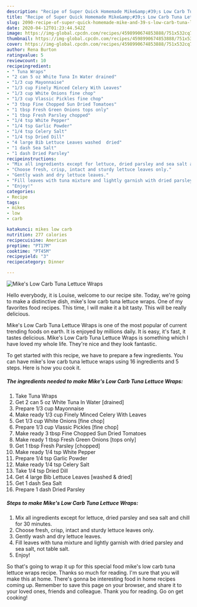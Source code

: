 ```yaml
---
description: "Recipe of Super Quick Homemade Mike&amp;#39;s Low Carb Tuna Lettuce Wraps"
title: "Recipe of Super Quick Homemade Mike&amp;#39;s Low Carb Tuna Lettuce Wraps"
slug: 2090-recipe-of-super-quick-homemade-mike-and-39-s-low-carb-tuna-lettuce-wraps
date: 2020-04-12T01:23:44.542Z
image: https://img-global.cpcdn.com/recipes/4598990674853888/751x532cq70/mikes-low-carb-tuna-lettuce-wraps-recipe-main-photo.jpg
thumbnail: https://img-global.cpcdn.com/recipes/4598990674853888/751x532cq70/mikes-low-carb-tuna-lettuce-wraps-recipe-main-photo.jpg
cover: https://img-global.cpcdn.com/recipes/4598990674853888/751x532cq70/mikes-low-carb-tuna-lettuce-wraps-recipe-main-photo.jpg
author: Rena Burton
ratingvalue: 5
reviewcount: 10
recipeingredient:
- " Tuna Wraps"
- "2 can 5 oz White Tuna In Water drained"
- "1/3 cup Mayonnaise"
- "1/3 cup Finely Minced Celery With Leaves"
- "1/3 cup White Onions fine chop"
- "1/3 cup Vlassic Pickles fine chop"
- "3 tbsp Fine Chopped Sun Dried Tomatoes"
- "1 tbsp Fresh Green Onions tops only"
- "1 tbsp Fresh Parsley chopped"
- "1/4 tsp White Pepper"
- "1/4 tsp Garlic Powder"
- "1/4 tsp Celery Salt"
- "1/4 tsp Dried Dill"
- "4 large Bib Lettuce Leaves washed  dried"
- "1 dash Sea Salt"
- "1 dash Dried Parsley"
recipeinstructions:
- "Mix all ingredients except for lettuce, dried parsley and sea salt and chill for 30 minutes."
- "Choose fresh, crisp, intact and sturdy lettuce leaves only."
- "Gently wash and dry lettuce leaves."
- "Fill leaves with tuna mixture and lightly garnish with dried parsley and sea salt, not table salt."
- "Enjoy!"
categories:
- Recipe
tags:
- mikes
- low
- carb

katakunci: mikes low carb 
nutrition: 277 calories
recipecuisine: American
preptime: "PT17M"
cooktime: "PT45M"
recipeyield: "3"
recipecategory: Dinner

---
```



![Mike&#39;s Low Carb Tuna Lettuce Wraps](https://img-global.cpcdn.com/recipes/4598990674853888/751x532cq70/mikes-low-carb-tuna-lettuce-wraps-recipe-main-photo.jpg)

Hello everybody, it is Louise, welcome to our recipe site. Today, we're going to make a distinctive dish, mike&#39;s low carb tuna lettuce wraps. One of my favorites food recipes. This time, I will make it a bit tasty. This will be really delicious.



Mike&#39;s Low Carb Tuna Lettuce Wraps is one of the most popular of current trending foods on earth. It is enjoyed by millions daily. It is easy, it's fast, it tastes delicious. Mike&#39;s Low Carb Tuna Lettuce Wraps is something which I have loved my whole life. They're nice and they look fantastic.


To get started with this recipe, we have to prepare a few ingredients. You can have mike&#39;s low carb tuna lettuce wraps using 16 ingredients and 5 steps. Here is how you cook it.

<!--inarticleads1-->

##### The ingredients needed to make Mike&#39;s Low Carb Tuna Lettuce Wraps:

1. Take  Tuna Wraps
1. Get 2 can 5 oz White Tuna In Water [drained]
1. Prepare 1/3 cup Mayonnaise
1. Make ready 1/3 cup Finely Minced Celery With Leaves
1. Get 1/3 cup White Onions [fine chop]
1. Prepare 1/3 cup Vlassic Pickles [fine chop]
1. Make ready 3 tbsp Fine Chopped Sun Dried Tomatoes
1. Make ready 1 tbsp Fresh Green Onions [tops only]
1. Get 1 tbsp Fresh Parsley [chopped]
1. Make ready 1/4 tsp White Pepper
1. Prepare 1/4 tsp Garlic Powder
1. Make ready 1/4 tsp Celery Salt
1. Take 1/4 tsp Dried Dill
1. Get 4 large Bib Lettuce Leaves [washed &amp; dried]
1. Get 1 dash Sea Salt
1. Prepare 1 dash Dried Parsley




<!--inarticleads2-->

##### Steps to make Mike&#39;s Low Carb Tuna Lettuce Wraps:

1. Mix all ingredients except for lettuce, dried parsley and sea salt and chill for 30 minutes.
1. Choose fresh, crisp, intact and sturdy lettuce leaves only.
1. Gently wash and dry lettuce leaves.
1. Fill leaves with tuna mixture and lightly garnish with dried parsley and sea salt, not table salt.
1. Enjoy!




So that's going to wrap it up for this special food mike&#39;s low carb tuna lettuce wraps recipe. Thanks so much for reading. I'm sure that you will make this at home. There's gonna be interesting food in home recipes coming up. Remember to save this page on your browser, and share it to your loved ones, friends and colleague. Thank you for reading. Go on get cooking!
